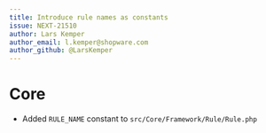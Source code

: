 ```yaml
---
title: Introduce rule names as constants
issue: NEXT-21510
author: Lars Kemper
author_email: l.kemper@shopware.com
author_github: @LarsKemper
---
```

# Core
* Added `RULE_NAME` constant to `src/Core/Framework/Rule/Rule.php`
